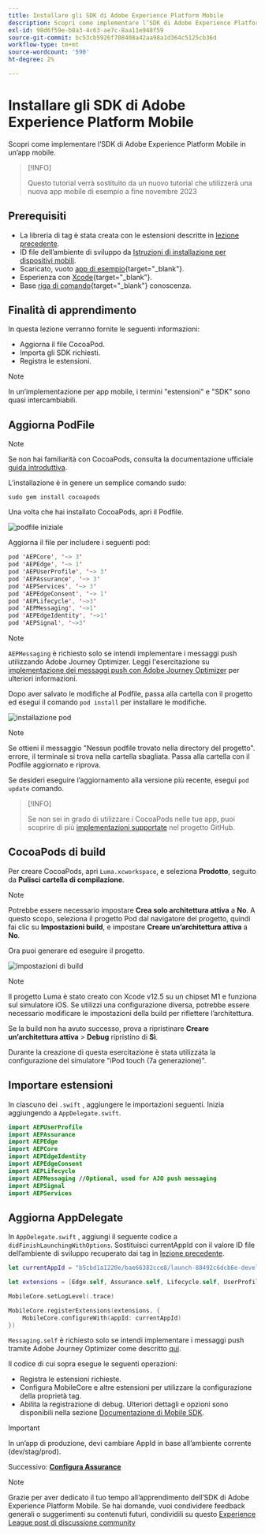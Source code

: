 ```yaml
---
title: Installare gli SDK di Adobe Experience Platform Mobile
description: Scopri come implementare l’SDK di Adobe Experience Platform Mobile in un’app mobile.
exl-id: 98d6f59e-b8a3-4c63-ae7c-8aa11e948f59
source-git-commit: bc53cb5926f708408a42aa98a1d364c5125cb36d
workflow-type: tm+mt
source-wordcount: '590'
ht-degree: 2%

---
```


# Installare gli SDK di Adobe Experience Platform Mobile

Scopri come implementare l’SDK di Adobe Experience Platform Mobile in un’app mobile.

>[!INFO]
>
> Questo tutorial verrà sostituito da un nuovo tutorial che utilizzerà una nuova app mobile di esempio a fine novembre 2023

## Prerequisiti

* La libreria di tag è stata creata con le estensioni descritte in [lezione precedente](configure-tags.md).
* ID file dell’ambiente di sviluppo da [Istruzioni di installazione per dispositivi mobili](configure-tags.md#generate-sdk-install-instructions).
* Scaricato, vuoto [app di esempio](https://github.com/Adobe-Marketing-Cloud/Luma-iOS-Mobile-App){target="_blank"}.
* Esperienza con [Xcode](https://developer.apple.com/xcode/){target="_blank"}.
* Base [riga di comando](https://en.wikipedia.org/wiki/Command-line_interface){target="_blank"} conoscenza.

## Finalità di apprendimento

In questa lezione verranno fornite le seguenti informazioni:

* Aggiorna il file CocoaPod.
* Importa gli SDK richiesti.
* Registra le estensioni.

>[!NOTE]
>
>In un’implementazione per app mobile, i termini &quot;estensioni&quot; e &quot;SDK&quot; sono quasi intercambiabili.


## Aggiorna PodFile

>[!NOTE]
>
> Se non hai familiarità con CocoaPods, consulta la documentazione ufficiale [guida introduttiva](https://guides.cocoapods.org/using/getting-started.html).

L’installazione è in genere un semplice comando sudo:

```console
sudo gem install cocoapods
```

Una volta che hai installato CocoaPods, apri il Podfile.

![podfile iniziale](assets/mobile-install-initial-podfile.png)

Aggiorna il file per includere i seguenti pod:

```swift
pod 'AEPCore', '~> 3'
pod 'AEPEdge', '~> 1'
pod 'AEPUserProfile', '~> 3'
pod 'AEPAssurance', '~> 3'
pod 'AEPServices', '~> 3'
pod 'AEPEdgeConsent', '~> 1'
pod 'AEPLifecycle', '~>3'
pod 'AEPMessaging', '~>1'
pod 'AEPEdgeIdentity', '~>1'
pod 'AEPSignal', '~>3'
```

>[!NOTE]
>
> `AEPMessaging` è richiesto solo se intendi implementare i messaggi push utilizzando Adobe Journey Optimizer. Leggi l&#39;esercitazione su [implementazione dei messaggi push con Adobe Journey Optimizer](journey-optimizer-push.md) per ulteriori informazioni.

Dopo aver salvato le modifiche al Podfile, passa alla cartella con il progetto ed esegui il comando `pod install` per installare le modifiche.

![installazione pod](assets/mobile-install-podfile-install.png)

>[!NOTE]
>
> Se ottieni il messaggio &quot;Nessun podfile trovato nella directory del progetto&quot;. errore, il terminale si trova nella cartella sbagliata. Passa alla cartella con il Podfile aggiornato e riprova.

Se desideri eseguire l’aggiornamento alla versione più recente, esegui `pod update` comando.

>[!INFO]
>
>Se non sei in grado di utilizzare i CocoaPods nelle tue app, puoi scoprire di più [implementazioni supportate](https://github.com/adobe/aepsdk-core-ios#binaries) nel progetto GitHub.

## CocoaPods di build

Per creare CocoaPods, apri `Luma.xcworkspace`, e seleziona **Prodotto**, seguito da **Pulisci cartella di compilazione**.

>[!NOTE]
>
> Potrebbe essere necessario impostare **Crea solo architettura attiva** a **No**. A questo scopo, seleziona il progetto Pod dal navigatore del progetto, quindi fai clic su **Impostazioni build**, e impostare **Creare un’architettura attiva** a **No**.

Ora puoi generare ed eseguire il progetto.

![impostazioni di build](assets/mobile-install-build-settings.png)

>[!NOTE]
>
>Il progetto Luma è stato creato con Xcode v12.5 su un chipset M1 e funziona sul simulatore iOS. Se utilizzi una configurazione diversa, potrebbe essere necessario modificare le impostazioni della build per riflettere l’architettura.
>
>Se la build non ha avuto successo, prova a ripristinare **Creare un’architettura attiva** > **Debug** ripristino di **Sì**.
>
>Durante la creazione di questa esercitazione è stata utilizzata la configurazione del simulatore &quot;iPod touch (7a generazione)&quot;.

## Importare estensioni

In ciascuno dei `.swift` , aggiungere le importazioni seguenti. Inizia aggiungendo a `AppDelegate.swift`.

```swift
import AEPUserProfile
import AEPAssurance
import AEPEdge
import AEPCore
import AEPEdgeIdentity
import AEPEdgeConsent
import AEPLifecycle
import AEPMessaging //Optional, used for AJO push messaging
import AEPSignal
import AEPServices
```

## Aggiorna AppDelegate

In `AppDelegate.swift` , aggiungi il seguente codice a `didFinishLaunchingWithOptions`. Sostituisci currentAppId con il valore ID file dell’ambiente di sviluppo recuperato dai tag in [lezione precedente](configure-tags.md).

```swift
let currentAppId = "b5cbd1a1220e/bae66382cce8/launch-88492c6dcb6e-development"

let extensions = [Edge.self, Assurance.self, Lifecycle.self, UserProfile.self, Consent.self, AEPEdgeIdentity.Identity.self, Messaging.self]

MobileCore.setLogLevel(.trace)

MobileCore.registerExtensions(extensions, {
    MobileCore.configureWith(appId: currentAppId)
})
```

`Messaging.self` è richiesto solo se intendi implementare i messaggi push tramite Adobe Journey Optimizer come descritto [qui](journey-optimizer-push.md).

Il codice di cui sopra esegue le seguenti operazioni:

* Registra le estensioni richieste.
* Configura MobileCore e altre estensioni per utilizzare la configurazione della proprietà tag.
* Abilita la registrazione di debug. Ulteriori dettagli e opzioni sono disponibili nella sezione [Documentazione di Mobile SDK](https://developer.adobe.com/client-sdks/documentation/getting-started/enable-debug-logging/).

>[!IMPORTANT]
>In un’app di produzione, devi cambiare AppId in base all’ambiente corrente (dev/stag/prod).
>

Successivo: **[Configura Assurance](assurance.md)**

>[!NOTE]
>
>Grazie per aver dedicato il tuo tempo all’apprendimento dell’SDK di Adobe Experience Platform Mobile. Se hai domande, vuoi condividere feedback generali o suggerimenti su contenuti futuri, condividili su questo [Experience League post di discussione community](https://experienceleaguecommunities.adobe.com/t5/adobe-experience-platform-data/tutorial-discussion-implement-adobe-experience-cloud-in-mobile/td-p/443796)